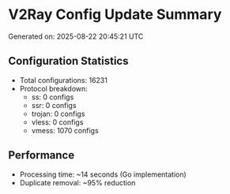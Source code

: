 # V2Ray Config Update Summary
Generated on: 2025-08-22 20:45:21 UTC

## Configuration Statistics
- Total configurations: 16231
- Protocol breakdown:
  - ss: 0 configs
  - ssr: 0 configs
  - trojan: 0 configs
  - vless: 0 configs
  - vmess: 1070 configs

## Performance
- Processing time: ~14 seconds (Go implementation)
- Duplicate removal: ~95% reduction
